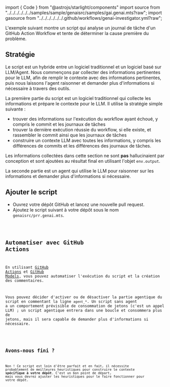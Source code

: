 import { Code } from "@astrojs/starlight/components"
import source from "../../../../../../samples/sample/genaisrc/samples/gai.genai.mts?raw";
import gasource from "../../../../../../.github/workflows/genai-investigator.yml?raw";

L'exemple suivant montre un script qui analyse un journal de tâche d'un GitHub Action Workflow et tente de déterminer la cause première du problème.

## Stratégie

Le script est un hybride entre un logiciel traditionnel et un logiciel basé sur LLM/Agent. Nous commençons par collecter des informations pertinentes pour le LLM, afin de remplir le contexte avec des informations pertinentes, puis nous laissons l'agent raisonner et demander plus d'informations si nécessaire à travers des outils.

La première partie du script est un logiciel traditionnel qui collecte les informations et prépare le contexte pour le LLM. Il utilise la stratégie simple suivante :

* trouver des informations sur l'exécution du workflow ayant échoué, y compris le commit et les journaux de tâches
* trouver la dernière exécution réussie du workflow, si elle existe, et rassembler le commit ainsi que les journaux de tâches
* construire un contexte LLM avec toutes les informations, y compris les différences de commits et les différences des journaux de tâches.

Les informations collectées dans cette section ne sont **pas** hallucinaient par conception et sont ajoutées au résultat final en utilisant l'objet `env.output`.

La seconde partie est un agent qui utilise le LLM pour raisonner sur les informations et demander plus d'informations si nécessaire.

## Ajouter le script

* Ouvrez votre dépôt GitHub et lancez une nouvelle pull request.
* Ajoutez le script suivant à votre dépôt sous le nom `genaisrc/prr.genai.mts`.

<Code code={source} wrap={true} lang="ts" title="gai.genai.mts" />

## Automatiser avec GitHub Actions

En utilisant [GitHub Actions](https://docs.github.com/en/actions) et [GitHub Models](https://docs.github.com/en/github-models),
vous pouvez automatiser l'exécution du script et la création des commentaires.

Vous pouvez décider d'activer ou de désactiver la partie agentique du script en commentant la ligne `agent_*`. Un script sans agent a un comportement prévisible de consommation de jetons (c'est un appel LLM) ; un script agentique entrera dans une boucle et consommera plus de jetons, mais il sera capable de demander plus d'informations si nécessaire.

<Code code={gasource} wrap={true} lang="yaml" title="gai.yml" />

## Avons-nous fini ?

Non ! Ce script est loin d'être parfait et en fait, il nécessite probablement de meilleures heuristiques pour construire le contexte **spécifique à votre dépôt**. C'est un bon point de départ, mais vous devrez ajuster les heuristiques pour le faire fonctionner pour votre dépôt.